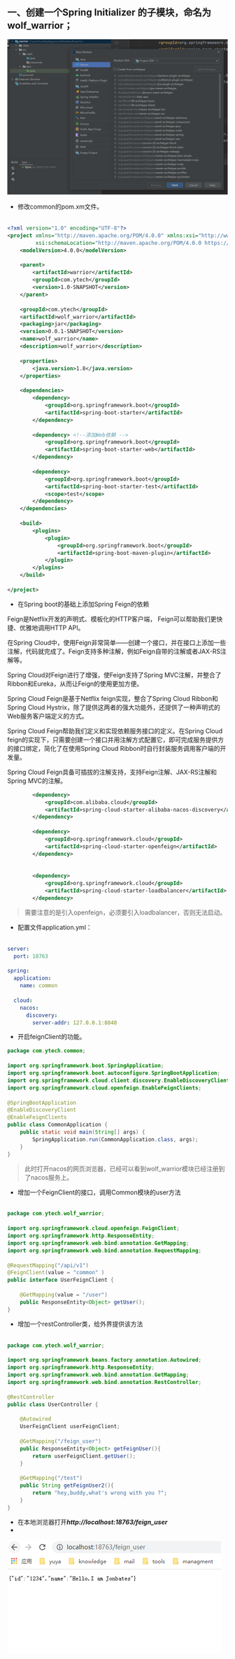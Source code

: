 
## 一、创建一个Spring Initializer 的子模块，命名为wolf_warrior；


![](./assets/spring_cloud_alibaba_3_1.png)


* 修改common的pom.xm文件。

```xml

<?xml version="1.0" encoding="UTF-8"?>
<project xmlns="http://maven.apache.org/POM/4.0.0" xmlns:xsi="http://www.w3.org/2001/XMLSchema-instance"
         xsi:schemaLocation="http://maven.apache.org/POM/4.0.0 https://maven.apache.org/xsd/maven-4.0.0.xsd">
    <modelVersion>4.0.0</modelVersion>

    <parent>
        <artifactId>warrior</artifactId>
        <groupId>com.ytech</groupId>
        <version>1.0-SNAPSHOT</version>
    </parent>

    <groupId>com.ytech</groupId>
    <artifactId>wolf_warrior</artifactId>
    <packaging>jar</packaging>
    <version>0.0.1-SNAPSHOT</version>
    <name>wolf_warrior</name>
    <description>wolf_warrior</description>

    <properties>
        <java.version>1.8</java.version>
    </properties>

    <dependencies>
        <dependency>
            <groupId>org.springframework.boot</groupId>
            <artifactId>spring-boot-starter</artifactId>
        </dependency>

        <dependency> <!--添加Web依赖 -->
            <groupId>org.springframework.boot</groupId>
            <artifactId>spring-boot-starter-web</artifactId>
        </dependency>

        <dependency>
            <groupId>org.springframework.boot</groupId>
            <artifactId>spring-boot-starter-test</artifactId>
            <scope>test</scope>
        </dependency>
    </dependencies>

    <build>
        <plugins>
            <plugin>
                <groupId>org.springframework.boot</groupId>
                <artifactId>spring-boot-maven-plugin</artifactId>
            </plugin>
        </plugins>
    </build>

</project>

```

* 在Spring boot的基础上添加Spring Feign的依赖


Feign是Netflix开发的声明式、模板化的HTTP客户端， Feign可以帮助我们更快捷、优雅地调用HTTP API。

在Spring Cloud中，使用Feign非常简单——创建一个接口，并在接口上添加一些注解，代码就完成了。Feign支持多种注解，例如Feign自带的注解或者JAX-RS注解等。

Spring Cloud对Feign进行了增强，使Feign支持了Spring MVC注解，并整合了Ribbon和Eureka，从而让Feign的使用更加方便。

Spring Cloud Feign是基于Netflix feign实现，整合了Spring Cloud Ribbon和Spring Cloud Hystrix，除了提供这两者的强大功能外，还提供了一种声明式的Web服务客户端定义的方式。

Spring Cloud Feign帮助我们定义和实现依赖服务接口的定义。在Spring Cloud feign的实现下，只需要创建一个接口并用注解方式配置它，即可完成服务提供方的接口绑定，简化了在使用Spring Cloud Ribbon时自行封装服务调用客户端的开发量。

Spring Cloud Feign具备可插拔的注解支持，支持Feign注解、JAX-RS注解和Spring MVC的注解。


```xml
        <dependency>
            <groupId>com.alibaba.cloud</groupId>
            <artifactId>spring-cloud-starter-alibaba-nacos-discovery</artifactId>
        </dependency>

        <dependency>
            <groupId>org.springframework.cloud</groupId>
            <artifactId>spring-cloud-starter-openfeign</artifactId>
        </dependency>


        <dependency>
            <groupId>org.springframework.cloud</groupId>
            <artifactId>spring-cloud-starter-loadbalancer</artifactId>
        </dependency>
```

>需要注意的是引入openfeign，必须要引入loadbalancer，否则无法启动。



* 配置文件application.yml：

```yml

server:
  port: 18763

spring:
  application:
    name: common

  cloud:
    nacos:
      discovery:
        server-addr: 127.0.0.1:8848
```

* 开启feignClient的功能。

```java
package com.ytech.common;

import org.springframework.boot.SpringApplication;
import org.springframework.boot.autoconfigure.SpringBootApplication;
import org.springframework.cloud.client.discovery.EnableDiscoveryClient;
import org.springframework.cloud.openfeign.EnableFeignClients;

@SpringBootApplication
@EnableDiscoveryClient
@EnableFeignClients
public class CommonApplication {
    public static void main(String[] args) {
        SpringApplication.run(CommonApplication.class, args);
    }
}

```
>此时打开nacos的网页浏览器，已经可以看到wolf_warrior模块已经注册到了nacos服务上。

* 增加一个FeignClient的接口，调用Common模块的user方法

```java

package com.ytech.wolf_warrior;

import org.springframework.cloud.openfeign.FeignClient;
import org.springframework.http.ResponseEntity;
import org.springframework.web.bind.annotation.GetMapping;
import org.springframework.web.bind.annotation.RequestMapping;

@RequestMapping("/api/v1")
@FeignClient(value = "common" )
public interface UserFeignClient {

    @GetMapping(value = "/user")
    public ResponseEntity<Object> getUser();
}

```

* 增加一个restController类，给外界提供该方法

```java

package com.ytech.wolf_warrior;

import org.springframework.beans.factory.annotation.Autowired;
import org.springframework.http.ResponseEntity;
import org.springframework.web.bind.annotation.GetMapping;
import org.springframework.web.bind.annotation.RestController;

@RestController
public class UserController {

    @Autowired
    UserFeignClient userFeignClient;

    @GetMapping("/feign_user")
    public ResponseEntity<Object> getFeignUser(){
        return userFeignClient.getUser();
    }

    @GetMapping("/test")
    public String getFeignUser2(){
        return "hey,buddy,what's wrong with you ?";
    }
}

```

* 在本地浏览器打开***http://localhost:18763/feign_user***
* 

![](./assets/consumer_1.png)











